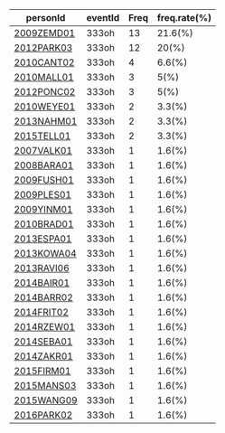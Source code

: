 |  personId|  eventId|  Freq|  freq.rate(%) |
| --------| --------| --------| --------|
|  [2009ZEMD01](https://www.worldcubeassociation.org/persons/2009ZEMD01)|  333oh|  13|  21.6(%) |
|  [2012PARK03](https://www.worldcubeassociation.org/persons/2012PARK03)|  333oh|  12|  20(%) |
|  [2010CANT02](https://www.worldcubeassociation.org/persons/2010CANT02)|  333oh|  4|  6.6(%) |
|  [2010MALL01](https://www.worldcubeassociation.org/persons/2010MALL01)|  333oh|  3|  5(%) |
|  [2012PONC02](https://www.worldcubeassociation.org/persons/2012PONC02)|  333oh|  3|  5(%) |
|  [2010WEYE01](https://www.worldcubeassociation.org/persons/2010WEYE01)|  333oh|  2|  3.3(%) |
|  [2013NAHM01](https://www.worldcubeassociation.org/persons/2013NAHM01)|  333oh|  2|  3.3(%) |
|  [2015TELL01](https://www.worldcubeassociation.org/persons/2015TELL01)|  333oh|  2|  3.3(%) |
|  [2007VALK01](https://www.worldcubeassociation.org/persons/2007VALK01)|  333oh|  1|  1.6(%) |
|  [2008BARA01](https://www.worldcubeassociation.org/persons/2008BARA01)|  333oh|  1|  1.6(%) |
|  [2009FUSH01](https://www.worldcubeassociation.org/persons/2009FUSH01)|  333oh|  1|  1.6(%) |
|  [2009PLES01](https://www.worldcubeassociation.org/persons/2009PLES01)|  333oh|  1|  1.6(%) |
|  [2009YINM01](https://www.worldcubeassociation.org/persons/2009YINM01)|  333oh|  1|  1.6(%) |
|  [2010BRAD01](https://www.worldcubeassociation.org/persons/2010BRAD01)|  333oh|  1|  1.6(%) |
|  [2013ESPA01](https://www.worldcubeassociation.org/persons/2013ESPA01)|  333oh|  1|  1.6(%) |
|  [2013KOWA04](https://www.worldcubeassociation.org/persons/2013KOWA04)|  333oh|  1|  1.6(%) |
|  [2013RAVI06](https://www.worldcubeassociation.org/persons/2013RAVI06)|  333oh|  1|  1.6(%) |
|  [2014BAIR01](https://www.worldcubeassociation.org/persons/2014BAIR01)|  333oh|  1|  1.6(%) |
|  [2014BARR02](https://www.worldcubeassociation.org/persons/2014BARR02)|  333oh|  1|  1.6(%) |
|  [2014FRIT02](https://www.worldcubeassociation.org/persons/2014FRIT02)|  333oh|  1|  1.6(%) |
|  [2014RZEW01](https://www.worldcubeassociation.org/persons/2014RZEW01)|  333oh|  1|  1.6(%) |
|  [2014SEBA01](https://www.worldcubeassociation.org/persons/2014SEBA01)|  333oh|  1|  1.6(%) |
|  [2014ZAKR01](https://www.worldcubeassociation.org/persons/2014ZAKR01)|  333oh|  1|  1.6(%) |
|  [2015FIRM01](https://www.worldcubeassociation.org/persons/2015FIRM01)|  333oh|  1|  1.6(%) |
|  [2015MANS03](https://www.worldcubeassociation.org/persons/2015MANS03)|  333oh|  1|  1.6(%) |
|  [2015WANG09](https://www.worldcubeassociation.org/persons/2015WANG09)|  333oh|  1|  1.6(%) |
|  [2016PARK02](https://www.worldcubeassociation.org/persons/2016PARK02)|  333oh|  1|  1.6(%) |
